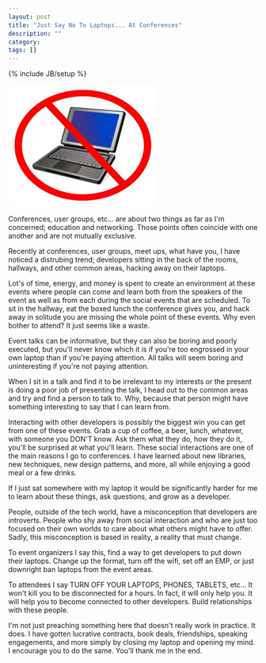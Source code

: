 ```yaml
---
layout: post
title: "Just Say No To Laptops... At Conferences"
description: ""
category: 
tags: []
---
```

{% include JB/setup %}

<img src="/assets/images/2012/05/09/laptop-ban.jpg" class="img-right" style="width: 300px" />

Conferences, user groups, etc... are about two things as far as I'm concerned; education and networking. Those points often coincide with one another and are not mutually exclusive.

Recently at conferences, user groups, meet ups, what have you, I have noticed a distrubing trend; developers sitting in the back of the rooms, hallways, and other common areas, hacking away on their laptops.

Lot's of time, energy, and money is spent to create an environment at these events where people can come and learn both from the speakers of the event as well as from each during the social events that are scheduled. To sit in the hallway, eat the boxed lunch the conference gives you, and hack away in solitude you are missing the whole point of these events. Why even bother to attend? It just seems like a waste.

Event talks can be informative, but they can also be boring and poorly executed, but you'll never know which it is if you're too engrossed in your own laptop than if you're paying attention. All talks will seem boring and uninteresting if you're not paying attention.

When I sit in a talk and find it to be irrelevant to my interests or the present is doing a poor job of presenting the talk, I head out to the common areas and try and find a person to talk to. Why, because that person might have something interesting to say that I can learn from.

Interacting with other developers is possibly the biggest win you can get from one of these events. Grab a cup of coffee, a beer, lunch, whatever, with someone you DON'T know. Ask them what they do, how they do it, you'll be surprised at what you'll learn. These social interactions are one of the main reasons I go to conferences. I have learned about new libraries, new techniques, new design patterns, and more, all while enjoying a good meal or a few drinks.

If I just sat somewhere with my laptop it would be significantly harder for me to learn about these things, ask questions, and grow as a developer.

People, outside of the tech world, have a misconception that developers are introverts. People who shy away from social interaction and who are just too focused on their own worlds to care about what others might have to offer. Sadly, this misconception is based in reality, a reality that must change.

To event organizers I say this, find a way to get developers to put down their laptops. Change up the format, turn off the wifi, set off an EMP, or just downright ban laptops from the event areas.

To attendees I say TURN OFF YOUR LAPTOPS, PHONES, TABLETS, etc... It won't kill you to be disconnected for a hours. In fact, it will only help you. It will help you to become connected to other developers. Build relationships with these people. 

I'm not just preaching something here that doesn't really work in practice. It does. I have gotten lucrative contracts, book deals, friendships, speaking engagements, and more simply by closing my laptop and opening my mind. I encourage you to do the same. You'll thank me in the end.